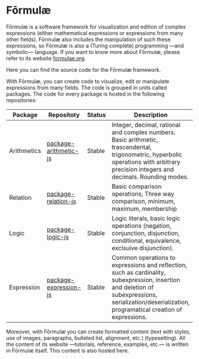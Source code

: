 # Fōrmulæ

Fōrmulæ is a software framework for visualization and edition of complex expressions (either mathematical expressions or expressions from many other fields). Fōrmulæ also includes the manipulation of such these expressions, so Fōrmulæ is also a (Turing complete) programming —and symbolic— language. If you want to know more about Fōrmulæ, please refer to its website [formulae.org](https://formulae.org). 

Here you can find the source code for the Fōrmulæ framework.

With Fōrmulæ, you can create code to visualize, edit or manipulate expressions from many fields. The code is grouped in units called packages. The code for every package is hosted in the following repositories:

| Package     | Repositoty                                                                     | Status | Description |
| ----------- | ------------------------------------------------------------------------------ | ------ | ----------- |
| Arithmetics | [package-arithmetic-js](https://github.com/formulae-org/package-arithmetic-js) | Stable | Integer, decimal, rational and complex numbers. Basic arithmetic, trascendental, trigonometric, hyperbolic operations with arbitrary precision integers and decimals. Rounding modes. |
| Relation    | [package-relation-js](https://github.com/formulae-org/package-relation-js)     | Stable | Basic comparison operations, Three way comparison, minimum, maximum, membership |
| Logic       | [package-logic-js](https://github.com/formulae-org/package-logic-js)           | Stable | Logic literals, basic logic operations (negation, conjunction, disjunction, conditional, equivalence, exclsuive disjunction). |
| Expression  | [package-expression-js](https://github.com/formulae-org/package-expression-js) | Stable | Common operations to expressions and reflection, such as cardinality, subexpression, insertion and deletion of subexpressions, serialization/deserialization, programatical creation of expressions. |

Moreover, with Fōrmulæ you can create formatted content (text with styles, use of images, paragraphs, bulleted list, alignment, etc.) (typesetting). All the content of its website —tutorials, reference, examples, etc.— is written in Fōrmulæ itself. This content is also hosted here. 
